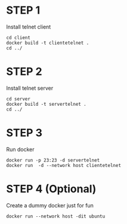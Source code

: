 # STEP 1

Install telnet client 

    cd client
    docker build -t clientetelnet .
    cd ../

# STEP 2

Install telnet server

    cd server
    docker build -t servertelnet .
    cd ../

# STEP 3

Run docker

    docker run -p 23:23 -d servertelnet 
    docker run  -d --network host clientetelnet 

# STEP 4 (Optional)

Create a dummy docker just for fun  

    docker run --network host -dit ubuntu